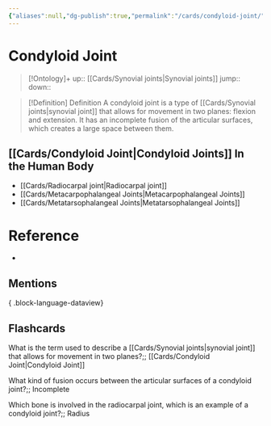 ```yaml
---
{"aliases":null,"dg-publish":true,"permalink":"/cards/condyloid-joint/","dgPassFrontmatter":true}
---
```


# Condyloid Joint

> [!Ontology]+
> up:: [[Cards/Synovial joints\|Synovial joints]]
> jump::
> down:: 

> [!Definition] Definition
> A condyloid joint is a type of [[Cards/Synovial joints\|synovial joint]] that allows for movement in two planes: flexion and extension. It has an incomplete fusion of the articular surfaces, which creates a large space between them.

## [[Cards/Condyloid Joint\|Condyloid Joints]] In the Human Body
- [[Cards/Radiocarpal joint\|Radiocarpal joint]]
- [[Cards/Metacarpophalangeal Joints\|Metacarpophalangeal Joints]]
- [[Cards/Metatarsophalangeal Joints\|Metatarsophalangeal Joints]]

# Reference
- 

## Mentions

{ .block-language-dataview}

## Flashcards
What is the term used to describe a [[Cards/Synovial joints\|synovial joint]] that allows for movement in two planes?;; [[Cards/Condyloid Joint\|Condyloid Joint]]

What kind of fusion occurs between the articular surfaces of a condyloid joint?;; Incomplete

Which bone is involved in the radiocarpal joint, which is an example of a condyloid joint?;; Radius